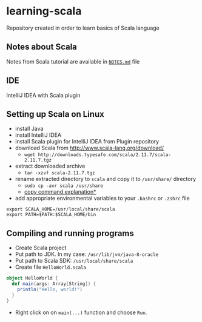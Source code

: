 # learning-scala
Repository created in order to learn basics of Scala language

Notes about Scala
-----------------

Notes from Scala tutorial are available in [`NOTES.md`](https://github.com/pwittchen/learning-scala/blob/master/NOTES.md) file

IDE
---

IntelliJ IDEA with Scala plugin

Setting up Scala on Linux
-------------------------

- install Java
- install IntelliJ IDEA
- install Scala plugin for IntelliJ IDEA from Plugin repository
- download Scala from http://www.scala-lang.org/download/
  - `wget http://downloads.typesafe.com/scala/2.11.7/scala-2.11.7.tgz`
- extract downloaded archive
  - `tar -xzvf scala-2.11.7.tgz`
- rename extracted directory to `scala` and copy it to `/usr/share/` directory
  - `sudo cp -avr scala /usr/share` 
  - [copy command explanation*](http://www.cyberciti.biz/faq/copy-folder-linux-command-line/)
- add appropriate environmental variables to your `.bashrc` or `.zshrc` file
```
export SCALA_HOME=/usr/local/share/scala
export PATH=$PATH:$SCALA_HOME/bin
```

Compiling and running programs
------------------------------

- Create Scala project
- Put path to JDK. In my case: `/usr/lib/jvm/java-8-oracle`
- Put path to Scala SDK: `/usr/local/share/scala`
- Create file `HelloWorld.scala`

```scala
object HelloWorld {
  def main(args: Array[String]) {
    println("Hello, world!")
  }
}

```

- Right click on on `main(...)` function and choose `Run`.
